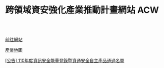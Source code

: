 # 跨領域資安強化產業推動計畫網站 ACW

<!--more-->
<!--366-->
<br><br/>

[前往網站](https://www.acw.org.tw/)

[產業地圖](https://www.acw.org.tw/ISIndustry/Map.aspx)

[[公告] 110年度資訊安全能量登錄暨資通安全自主產品通過名單](https://www.acw.org.tw/News/Detail.aspx?id=1185)
